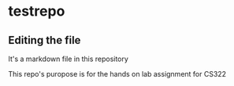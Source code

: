 # testrepo

## Editing the file

It's a markdown file in this repository

This repo's puropose is for the hands on lab assignment for CS322
